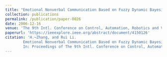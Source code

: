 ```yaml
---
title: "Emotional Nonverbal Communication Based on Fuzzy Dynamic Bayesian Network"
collection: publications
permalink: /publication/paper-0026
date: 2006-12-16
venue: 'The 9th Intl. Conference on Control, Automation, Robotics and Vision (ICARCV 2006)'
paperurl: 'https://ieeexplore.ieee.org/abstract/document/4150126'
citation: 'H.~Zhang, and Rui Li.
        Emotional Nonverbal Communication Based on Fuzzy Dynamic Bayesian Network.
        In: Proceedings of The 9th Intl. Conference on Control, Automation, Robotics and Vision (ICARCV 2006), 1--5, December 2006.'
---
```

